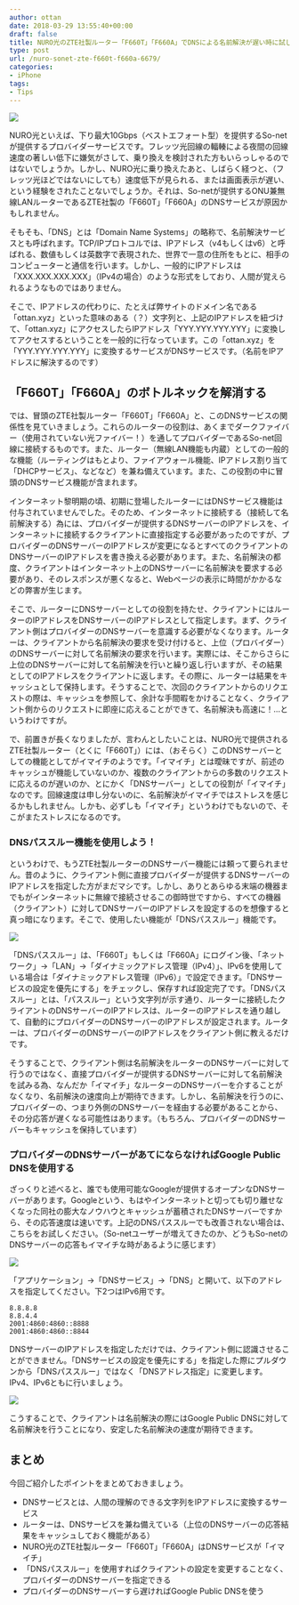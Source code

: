 ```yaml
---
author: ottan
date: 2018-03-29 13:55:40+00:00
draft: false
title: NURO光のZTE社製ルーター「F660T」「F660A」でDNSによる名前解決が遅い時に試したいこと
type: post
url: /nuro-sonet-zte-f660t-f660a-6679/
categories:
- iPhone
tags:
- Tips
---
```


![](/images/2018/03/180329-5abce07f8f220.jpg)






NURO光といえば、下り最大10Gbps（ベストエフォート型）を提供するSo-netが提供するプロバイダーサービスです。フレッツ光回線の輻輳による夜間の回線速度の著しい低下に嫌気がさして、乗り換えを検討された方もいらっしゃるのではないでしょうか。しかし、NURO光に乗り換えたあと、しばらく経つと、（フレッツ光ほどではないにしても）速度低下が見られる、または画面表示が遅い、という経験をされたことないでしょうか。それは、So-netが提供するONU兼無線LANルーターであるZTE社製の「F660T」「F660A」のDNSサービスが原因かもしれません。





そもそも、「DNS」とは「Domain Name Systems」の略称で、名前解決サービスとも呼ばれます。TCP/IPプロトコルでは、IPアドレス（v4もしくはv6）と呼ばれる、数値もしくは英数字で表現された、世界で一意の住所をもとに、相手のコンピューターと通信を行います。しかし、一般的にIPアドレスは「XXX.XXX.XXX.XXX」（IPv4の場合）のような形式をしており、人間が覚えられるようなものではありません。





そこで、IPアドレスの代わりに、たとえば弊サイトのドメイン名である「ottan.xyz」といった意味のある（？）文字列と、上記のIPアドレスを紐づけて、「ottan.xyz」にアクセスしたらIPアドレス「YYY.YYY.YYY.YYY」に変換してアクセスするということを一般的に行なっています。この「ottan.xyz」を「YYY.YYY.YYY.YYY」に変換するサービスがDNSサービスです。（名前をIPアドレスに解決するのです）





## 「F660T」「F660A」のボトルネックを解消する





では、冒頭のZTE社製ルーター「F660T」「F660A」と、このDNSサービスの関係性を見ていきましょう。これらのルーターの役割は、あくまでダークファイバー（使用されていない光ファイバー！）を通してプロバイダーであるSo-net回線に接続するものです。また、ルーター（無線LAN機能も内蔵）としての一般的な機能（ルーティングはもとより、ファイアウォール機能、IPアドレス割り当て「DHCPサービス」、などなど）を兼ね備えています。また、この役割の中に冒頭のDNSサービス機能が含まれます。





インターネット黎明期の頃、初期に登場したルーターにはDNSサービス機能は付与されていませんでした。そのため、インターネットに接続する（接続して名前解決する）為には、プロバイダーが提供するDNSサーバーのIPアドレスを、インターネットに接続するクライアントに直接指定する必要があったのですが、プロバイダーのDNSサーバーのIPアドレスが変更になるとすべてのクライアントのDNSサーバーのIPアドレスを書き換える必要があります。また、名前解決の都度、クライアントはインターネット上のDNSサーバーに名前解決を要求する必要があり、そのレスポンスが悪くなると、Webページの表示に時間がかかるなどの弊害が生じます。





そこで、ルーターにDNSサーバーとしての役割を持たせ、クライアントにはルーターのIPアドレスをDNSサーバーのIPアドレスとして指定します。まず、クライアント側はプロバイダーのDNSサーバーを意識する必要がなくなります。ルーターは、クライアントから名前解決の要求を受け付けると、上位（プロバイダー）のDNSサーバーに対して名前解決の要求を行います。実際には、そこからさらに上位のDNSサーバーに対して名前解決を行いと繰り返し行いますが、その結果としてのIPアドレスをクライアントに返します。その際に、ルーターは結果をキャッシュとして保持します。そうすることで、次回のクライアントからのリクエストの際は、キャッシュを参照して、余計な手間暇をかけることなく、クライアント側からのリクエストに即座に応えることができて、名前解決も高速に！…というわけですが。





で、前置きが長くなりましたが、言わんとしたいことは、NURO光で提供されるZTE社製ルーター（とくに「F660T」）には、（おそらく）このDNSサーバーとしての機能としてがイマイチのようです。「イマイチ」とは曖昧ですが、前述のキャッシュが機能していないのか、複数のクライアントからの多数のリクエストに応えるのが遅いのか、とにかく「DNSサーバー」としての役割が「イマイチ」なのです。回線速度は申し分ないのに、名前解決がイマイチではストレスを感じるかもしれません。しかも、必ずしも「イマイチ」というわけでもないので、そこがまたストレスになるのです。





### DNSパススルー機能を使用しよう！





というわけで、もうZTE社製ルーターのDNSサーバー機能には頼って要られません。昔のように、クライアント側に直接プロバイダーが提供するDNSサーバーのIPアドレスを指定した方がまだマシです。しかし、ありとあらゆる末端の機器までもがインターネットに無線で接続させるこの御時世ですから、すべての機器（クライアント）に対してDNSサーバーのIPアドレスを設定するのを想像すると真っ暗になります。そこで、使用したい機能が「DNSパススルー」機能です。





![](/images/2018/03/180329-5abce1b7e7fe2.png)






「DNSパススルー」は、「F660T」もしくは「F660A」にログイン後、「ネットワーク」→「LAN」→「ダイナミックアドレス管理（IPv4）」、IPv6を使用している場合は「ダイナミックアドレス管理（IPv6）」で設定できます。「DNSサービスの設定を優先にする」をチェックし、保存すれば設定完了です。「DNSパススルー」とは、「パススルー」という文字列が示す通り、ルーターに接続したクライアントのDNSサーバーのIPアドレスは、ルーターのIPアドレスを通り越して、自動的にプロバイダーのDNSサーバーのIPアドレスが設定されます。ルーターは、プロバイダーのDNSサーバーのIPアドレスをクライアント側に教えるだけです。





そうすることで、クライアント側は名前解決をルーターのDNSサーバーに対して行うのではなく、直接プロバイダーが提供するDNSサーバーに対して名前解決を試みる為、なんだか「イマイチ」なルーターのDNSサーバーを介することがなくなり、名前解決の速度向上が期待できます。しかし、名前解決を行うのに、プロバイダーの、つまり外側のDNSサーバーを経由する必要があることから、その分応答が遅くなる可能性はあります。（もちろん、プロバイダーのDNSサーバーもキャッシュを保持しています）





### プロバイダーのDNSサーバーがあてにならなければGoogle Public DNSを使用する





ざっくりと述べると、誰でも使用可能なGoogleが提供するオープンなDNSサーバーがあります。Googleという、もはやインターネットと切っても切り離せなくなった同社の膨大なノウハウとキャッシュが蓄積されたDNSサーバーですから、その応答速度は速いです。上記のDNSパススルーでも改善されない場合は、こちらをお試しください。（So-netユーザーが増えてきたのか、どうもSo-netのDNSサーバーの応答もイマイチな時があるように感じます）





![](/images/2018/03/180329-5abce1c47be08.png)






「アプリケーション」→「DNSサービス」→「DNS」と開いて、以下のアドレスを指定してください。下2つはIPv6用です。




    
    8.8.8.8
    8.8.4.4
    2001:4860:4860::8888
    2001:4860:4860::8844





DNSサーバーのIPアドレスを指定しただけでは、クライアント側に認識させることができません。「DNSサービスの設定を優先にする」を指定した際にプルダウンから「DNSパススルー」ではなく「DNSアドレス指定」に変更します。IPv4、IPv6ともに行いましょう。





![](/images/2018/03/180329-5abce1be4db75.png)






こうすることで、クライアントは名前解決の際にはGoogle Public DNSに対して名前解決を行うことになり、安定した名前解決の速度が期待できます。





## まとめ





今回ご紹介したポイントをまとめておきましょう。






  * DNSサービスとは、人間の理解のできる文字列をIPアドレスに変換するサービス
  * ルーターは、DNSサービスを兼ね備えている（上位のDNSサーバーの応答結果をキャッシュしておく機能がある）
  * NURO光のZTE社製ルーター「F660T」「F660A」はDNSサービスが「イマイチ」
  * 「DNSパススルー」を使用すればクライアントの設定を変更することなく、プロバイダーのDNSサーバーを指定できる
  * プロバイダーのDNSサーバーすら遅ければGoogle Public DNSを使う
